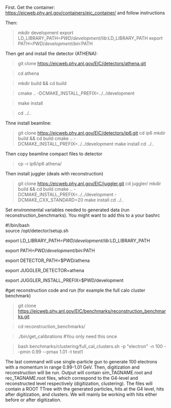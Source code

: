 First. Get the container: https://eicweb.phy.anl.gov/containers/eic_container/
and follow instructions

Then: 

> mkdir development
> export LD_LIBRARY_PATH=$PWD/development/lib:$LD_LIBRARY_PATH
> export PATH=$PWD/development/bin:$PATH

Then get and install the detector (ATHENA):

> git clone https://eicweb.phy.anl.gov/EIC/detectors/athena.git

> cd athena


> mkdir build && cd build


> cmake .. -DCMAKE_INSTALL_PREFIX=../../development


> make install


> cd ../..

Thne install beamline: 

> git clone https://eicweb.phy.anl.gov/EIC/detectors/ip6.git
> cd ip6
> mkdir build && cd build
> cmake .. -DCMAKE_INSTALL_PREFIX=../../development
> make install
> cd ../..

Then copy beamline compact files to detector
> cp -r ip6/ip6 athena/

Then install juggler (deals with reconstruction)

> git clone https://eicweb.phy.anl.gov/EIC/juggler.git
> cd juggler/
> mkdir build && cd build
> cmake .. -DCMAKE_INSTALL_PREFIX=../../development -DCMAKE_CXX_STANDARD=20
> make install
> cd ../..

Set environmental variables needed to generated data (run reconstruction_benchmarks). You might want to add this to a your bashrc
 
#!/bin/bash                                                                     
source /opt/detector/setup.sh

export LD_LIBRARY_PATH=$PWD/development/lib:$LD_LIBRARY_PATH

export PATH=$PWD/development/bin:$PATH

export DETECTOR_PATH=$PWD/athena

export JUGGLER_DETECTOR=athena

export JUGGLER_INSTALL_PREFIX=$PWD/development



#get reconstruction code and run (for example the full calo cluster benchmark)
> git clone https://eicweb.phy.anl.gov/EIC/benchmarks/reconstruction_benchmarks.git


> cd reconstruction_benchmarks/


> ./bin/get_calibrations                                      #You only need this once


> bash benchmarks/clustering/full_cal_clusters.sh -p "electron" -n 100 --pmin 0.99 --pmax 1.01 -t test1

The last command will use single-particle gun to generate 100 electrons with a momentum in range 0.99-1.01 GeV. 
Then, digitization and reconstruction will be run. 
Output will contain sim_TAGNAME.root and rec_TAGNAME.root files, which correspond to the G4-level and reconstructed level respectively (digitization, clustering). 
The files will contain a ROOT TTree with the generated particles, hits at the G4 level, hits after digitization, and clusters. 
We will mainly be working with hits either before or after digitization.

